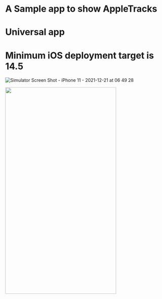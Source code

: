 # A Sample app to show AppleTracks
# Universal app 
# Minimum iOS deployment target is 14.5

![Simulator Screen Shot - iPhone 11 - 2021-12-21 at 06 49 28](https://user-images.githubusercontent.com/532928/146884739-203ac2b7-f565-483b-aece-ad5fe2fa3e1a.png)

<img src="https://user-images.githubusercontent.com/532928/146884739-203ac2b7-f565-483b-aece-ad5fe2fa3e1a.png" width="350" height="650">

